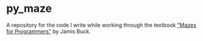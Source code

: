# py_maze

A repository for the code I write while working through the textbook
["Mazes for Programmers"](https://pragprog.com/titles/jbmaze/mazes-for-programmers/)
by Jamis Buck.
